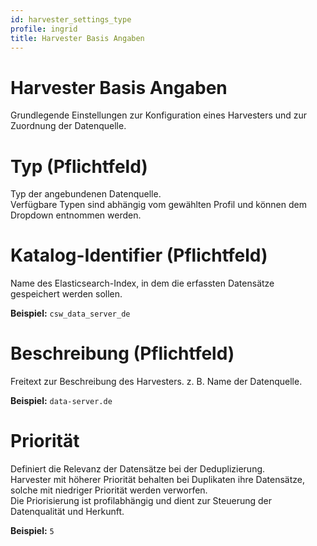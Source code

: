 ```yaml
---
id: harvester_settings_type
profile: ingrid
title: Harvester Basis Angaben
---
```


# Harvester Basis Angaben

Grundlegende Einstellungen zur Konfiguration eines Harvesters und zur Zuordnung der Datenquelle.

# Typ (Pflichtfeld)

Typ der angebundenen Datenquelle.  
Verfügbare Typen sind abhängig vom gewählten Profil und können dem Dropdown entnommen werden.

# Katalog-Identifier (Pflichtfeld)

Name des Elasticsearch-Index, in dem die erfassten Datensätze gespeichert werden sollen.

**Beispiel:** `csw_data_server_de`

# Beschreibung (Pflichtfeld)

Freitext zur Beschreibung des Harvesters. z. B. Name der Datenquelle.

**Beispiel:** `data-server.de`

# Priorität

Definiert die Relevanz der Datensätze bei der Deduplizierung.  
Harvester mit höherer Priorität behalten bei Duplikaten ihre Datensätze, solche mit niedriger Priorität werden verworfen.  
Die Priorisierung ist profilabhängig und dient zur Steuerung der Datenqualität und Herkunft.

**Beispiel:** `5`
